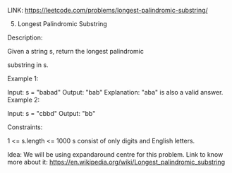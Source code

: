 LINK: https://leetcode.com/problems/longest-palindromic-substring/

5. Longest Palindromic Substring

Description:

Given a string s, return the longest 
palindromic
 
substring
 in s.

 

Example 1:

Input: s = "babad"
Output: "bab"
Explanation: "aba" is also a valid answer.
Example 2:

Input: s = "cbbd"
Output: "bb"
 

Constraints:

1 <= s.length <= 1000
s consist of only digits and English letters.

Idea: We will be using expandaround centre for this problem. 
Link to know more about it: https://en.wikipedia.org/wiki/Longest_palindromic_substring